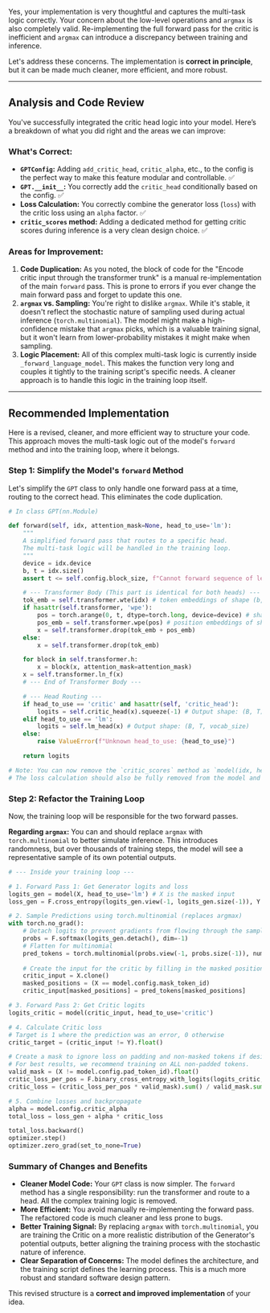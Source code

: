 Yes, your implementation is very thoughtful and captures the multi-task logic correctly. Your concern about the low-level operations and `argmax` is also completely valid. Re-implementing the full forward pass for the critic is inefficient and `argmax` can introduce a discrepancy between training and inference.

Let's address these concerns. The implementation is **correct in principle**, but it can be made much cleaner, more efficient, and more robust.

-----

## Analysis and Code Review

You've successfully integrated the critic head logic into your model. Here’s a breakdown of what you did right and the areas we can improve:

### What's Correct:

  * **`GPTConfig`:** Adding `add_critic_head`, `critic_alpha`, etc., to the config is the perfect way to make this feature modular and controllable. ✅
  * **`GPT.__init__`:** You correctly add the `critic_head` conditionally based on the config. ✅
  * **Loss Calculation:** You correctly combine the generator loss (`loss`) with the critic loss using an `alpha` factor. ✅
  * **`critic_scores` method:** Adding a dedicated method for getting critic scores during inference is a very clean design choice. ✅

### Areas for Improvement:

1.  **Code Duplication:** As you noted, the block of code for the "Encode critic input through the transformer trunk" is a manual re-implementation of the main `forward` pass. This is prone to errors if you ever change the main forward pass and forget to update this one.
2.  **`argmax` vs. Sampling:** You're right to dislike `argmax`. While it's stable, it doesn't reflect the stochastic nature of sampling used during actual inference (`torch.multinomial`). The model might make a high-confidence mistake that `argmax` picks, which is a valuable training signal, but it won't learn from lower-probability mistakes it might make when sampling.
3.  **Logic Placement:** All of this complex multi-task logic is currently inside `_forward_language_model`. This makes the function very long and couples it tightly to the training script's specific needs. A cleaner approach is to handle this logic in the training loop itself.

-----

## Recommended Implementation

Here is a revised, cleaner, and more efficient way to structure your code. This approach moves the multi-task logic out of the model's `forward` method and into the training loop, where it belongs.

### Step 1: Simplify the Model's `forward` Method

Let's simplify the `GPT` class to only handle one forward pass at a time, routing to the correct head. This eliminates the code duplication.

```python
# In class GPT(nn.Module)

def forward(self, idx, attention_mask=None, head_to_use='lm'):
    """
    A simplified forward pass that routes to a specific head.
    The multi-task logic will be handled in the training loop.
    """
    device = idx.device
    b, t = idx.size()
    assert t <= self.config.block_size, f"Cannot forward sequence of length {t}, block size is only {self.config.block_size}"

    # --- Transformer Body (This part is identical for both heads) ---
    tok_emb = self.transformer.wte(idx) # token embeddings of shape (b, t, n_embd)
    if hasattr(self.transformer, 'wpe'):
        pos = torch.arange(0, t, dtype=torch.long, device=device) # shape (t)
        pos_emb = self.transformer.wpe(pos) # position embeddings of shape (t, n_embd)
        x = self.transformer.drop(tok_emb + pos_emb)
    else:
        x = self.transformer.drop(tok_emb)

    for block in self.transformer.h:
        x = block(x, attention_mask=attention_mask)
    x = self.transformer.ln_f(x)
    # --- End of Transformer Body ---

    # --- Head Routing ---
    if head_to_use == 'critic' and hasattr(self, 'critic_head'):
        logits = self.critic_head(x).squeeze(-1) # Output shape: (B, T)
    elif head_to_use == 'lm':
        logits = self.lm_head(x) # Output shape: (B, T, vocab_size)
    else:
        raise ValueError(f"Unknown head_to_use: {head_to_use}")

    return logits

# Note: You can now remove the `critic_scores` method as `model(idx, head_to_use='critic')` replaces it.
# The loss calculation should also be fully removed from the model and placed in the training loop.
```

### Step 2: Refactor the Training Loop

Now, the training loop will be responsible for the two forward passes.

**Regarding `argmax`:** You can and should replace `argmax` with `torch.multinomial` to better simulate inference. This introduces randomness, but over thousands of training steps, the model will see a representative sample of its own potential outputs.

```python
# --- Inside your training loop ---

# 1. Forward Pass 1: Get Generator logits and loss
logits_gen = model(X, head_to_use='lm') # X is the masked input
loss_gen = F.cross_entropy(logits_gen.view(-1, logits_gen.size(-1)), Y.view(-1), ignore_index=model.config.ignore_index)

# 2. Sample Predictions using torch.multinomial (replaces argmax)
with torch.no_grad():
    # Detach logits to prevent gradients from flowing through the sampling process
    probs = F.softmax(logits_gen.detach(), dim=-1)
    # Flatten for multinomial
    pred_tokens = torch.multinomial(probs.view(-1, probs.size(-1)), num_samples=1).view(X.shape)
    
    # Create the input for the critic by filling in the masked positions
    critic_input = X.clone()
    masked_positions = (X == model.config.mask_token_id)
    critic_input[masked_positions] = pred_tokens[masked_positions]

# 3. Forward Pass 2: Get Critic logits
logits_critic = model(critic_input, head_to_use='critic')

# 4. Calculate Critic loss
# Target is 1 where the prediction was an error, 0 otherwise
critic_target = (critic_input != Y).float()

# Create a mask to ignore loss on padding and non-masked tokens if desired
# For best results, we recommend training on ALL non-padded tokens.
valid_mask = (X != model.config.pad_token_id).float()
critic_loss_per_pos = F.binary_cross_entropy_with_logits(logits_critic, critic_target, reduction='none')
critic_loss = (critic_loss_per_pos * valid_mask).sum() / valid_mask.sum()

# 5. Combine losses and backpropagate
alpha = model.config.critic_alpha
total_loss = loss_gen + alpha * critic_loss

total_loss.backward()
optimizer.step()
optimizer.zero_grad(set_to_none=True)
```

### Summary of Changes and Benefits

  * **Cleaner Model Code:** Your `GPT` class is now simpler. The `forward` method has a single responsibility: run the transformer and route to a head. All the complex training logic is removed.
  * **More Efficient:** You avoid manually re-implementing the forward pass. The refactored code is much cleaner and less prone to bugs.
  * **Better Training Signal:** By replacing `argmax` with `torch.multinomial`, you are training the Critic on a more realistic distribution of the Generator's potential outputs, better aligning the training process with the stochastic nature of inference.
  * **Clear Separation of Concerns:** The model defines the architecture, and the training script defines the learning process. This is a much more robust and standard software design pattern.

This revised structure is a **correct and improved implementation** of your idea.